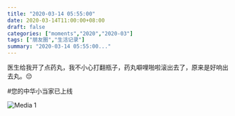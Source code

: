 ```yaml
---
title: "2020-03-14 05:55:00"
date: 2020-03-14T11:00:00+08:00
draft: false
categories: ["moments","2020","2020-03"]
tags: ["朋友圈","生活记录"]
summary: "2020-03-14 05:55:00..."
---
```


医生给我开了点药丸，我不小心打翻瓶子，药丸噼哩啪啦滚出去了，原来是好响出去丸。😔

#您的中华小当家已上线

![Media 1](/Moments/photos/2020-03-14/202003140555000.jpg)

